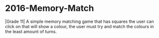# 2016-Memory-Match
|Grade 11| A simple memory matching game that has squares the user can click on that will show a colour, the user must try and match the colours in the least amount of turns.
